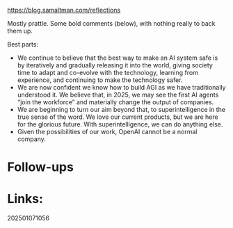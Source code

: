 https://blog.samaltman.com/reflections

Mostly prattle. Some bold comments (below), with nothing really to back them up.

Best parts:

- We continue to believe that the best way to make an AI system safe is by iteratively and gradually releasing it into the world, giving society time to adapt and co-evolve with the technology, learning from experience, and continuing to make the technology safer.
- We are now confident we know how to build AGI as we have traditionally understood it. We believe that, in 2025, we may see the first AI agents “join the workforce” and materially change the output of companies.
- We are beginning to turn our aim beyond that, to superintelligence in the true sense of the word. We love our current products, but we are here for the glorious future. With superintelligence, we can do anything else.
- Given the possibilities of our work, OpenAI cannot be a normal company.


# Follow-ups


# Links: 



202501071056
